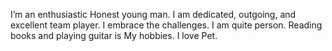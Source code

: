 I’m an enthusiastic Honest young man. I am dedicated, outgoing, and excellent team player. I embrace the challenges. I am quite person. Reading books and playing guitar is My hobbies. I love Pet.
